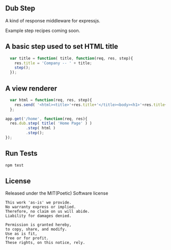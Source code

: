 Dub Step
--------

A kind of response middleware for expressjs.

Example step recipes coming soon.

A basic step used to set HTML title
-----------------------------------

```javascript
  var title = function( title, function(req, res, step){
    res.title = 'Company -- ' + title;
    step();
  });
```

A view renderer
-----------------------

```javascript
  var html = function(req, res, step){
    res.send( '<html><title>'+res.title+'</title><body><h1>'+res.title+'</h1></html>' );
  };
```

```javascript
app.get('/home', function(req, res){
  res.dub.step( title( 'Home Page' ) )
         .step( html )
         .step();
});
```

Run Tests
---------

```bash
npm test
```

License
------------------------

Released under the MIT(Poetic) Software license

    This work 'as-is' we provide.
    No warranty express or implied.
    Therefore, no claim on us will abide.
    Liability for damages denied.

    Permission is granted hereby,
    to copy, share, and modify.
    Use as is fit,
    free or for profit.
    These rights, on this notice, rely. 

